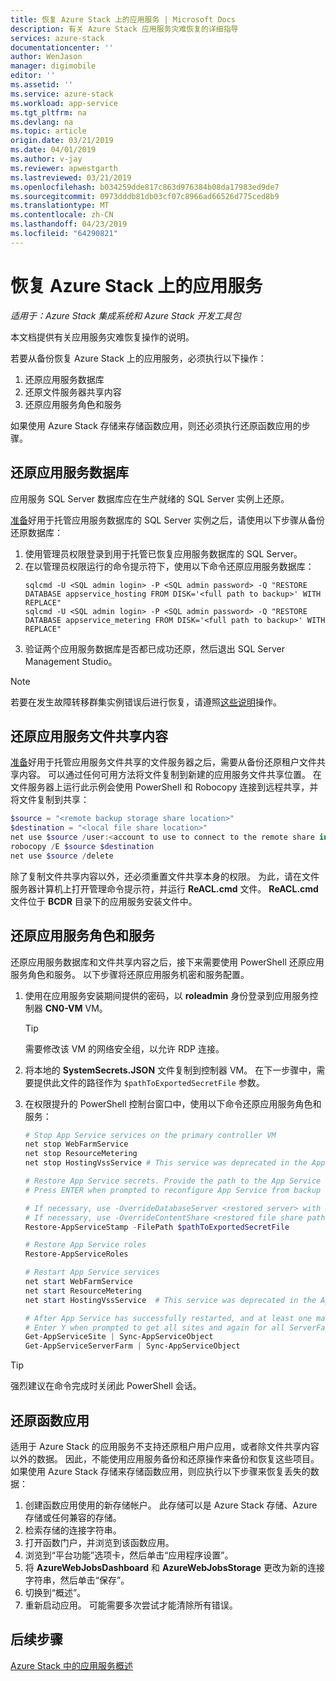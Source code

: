 ```yaml
---
title: 恢复 Azure Stack 上的应用服务 | Microsoft Docs
description: 有关 Azure Stack 应用服务灾难恢复的详细指导
services: azure-stack
documentationcenter: ''
author: WenJason
manager: digimobile
editor: ''
ms.assetid: ''
ms.service: azure-stack
ms.workload: app-service
ms.tgt_pltfrm: na
ms.devlang: na
ms.topic: article
origin.date: 03/21/2019
ms.date: 04/01/2019
ms.author: v-jay
ms.reviewer: apwestgarth
ms.lastreviewed: 03/21/2019
ms.openlocfilehash: b034259dde817c863d976384b08da17983ed9de7
ms.sourcegitcommit: 0973dddb81db03cf07c8966ad66526d775ced8b9
ms.translationtype: MT
ms.contentlocale: zh-CN
ms.lasthandoff: 04/23/2019
ms.locfileid: "64290821"
---
```

# <a name="recovery-of-app-service-on-azure-stack"></a>恢复 Azure Stack 上的应用服务

*适用于：Azure Stack 集成系统和 Azure Stack 开发工具包*  

本文档提供有关应用服务灾难恢复操作的说明。

若要从备份恢复 Azure Stack 上的应用服务，必须执行以下操作：
1.  还原应用服务数据库
2.  还原文件服务器共享内容
3.  还原应用服务角色和服务

如果使用 Azure Stack 存储来存储函数应用，则还必须执行还原函数应用的步骤。

## <a name="restore-the-app-service-databases"></a>还原应用服务数据库
应用服务 SQL Server 数据库应在生产就绪的 SQL Server 实例上还原。 

[准备](azure-stack-app-service-before-you-get-started.md#prepare-the-sql-server-instance)好用于托管应用服务数据库的 SQL Server 实例之后，请使用以下步骤从备份还原数据库：

1. 使用管理员权限登录到用于托管已恢复应用服务数据库的 SQL Server。
2. 在以管理员权限运行的命令提示符下，使用以下命令还原应用服务数据库：
    ```dos
    sqlcmd -U <SQL admin login> -P <SQL admin password> -Q "RESTORE DATABASE appservice_hosting FROM DISK='<full path to backup>' WITH REPLACE"
    sqlcmd -U <SQL admin login> -P <SQL admin password> -Q "RESTORE DATABASE appservice_metering FROM DISK='<full path to backup>' WITH REPLACE"
    ```
3. 验证两个应用服务数据库是否都已成功还原，然后退出 SQL Server Management Studio。

> [!NOTE]
> 若要在发生故障转移群集实例错误后进行恢复，请遵照[这些说明](https://docs.microsoft.com/sql/sql-server/failover-clusters/windows/recover-from-failover-cluster-instance-failure?view=sql-server-2017)操作。 

## <a name="restore-the-app-service-file-share-content"></a>还原应用服务文件共享内容
[准备](azure-stack-app-service-before-you-get-started.md#prepare-the-file-server)好用于托管应用服务文件共享的文件服务器之后，需要从备份还原租户文件共享内容。 可以通过任何可用方法将文件复制到新建的应用服务文件共享位置。 在文件服务器上运行此示例会使用 PowerShell 和 Robocopy 连接到远程共享，并将文件复制到共享：

```powershell
$source = "<remote backup storage share location>"
$destination = "<local file share location>"
net use $source /user:<account to use to connect to the remote share in the format of domain\username> *
robocopy /E $source $destination
net use $source /delete
```

除了复制文件共享内容以外，还必须重置文件共享本身的权限。 为此，请在文件服务器计算机上打开管理命令提示符，并运行 **ReACL.cmd** 文件。 **ReACL.cmd** 文件位于 **BCDR** 目录下的应用服务安装文件中。

## <a name="restore-app-service-roles-and-services"></a>还原应用服务角色和服务
还原应用服务数据库和文件共享内容之后，接下来需要使用 PowerShell 还原应用服务角色和服务。 以下步骤将还原应用服务机密和服务配置。  

1. 使用在应用服务安装期间提供的密码，以 **roleadmin** 身份登录到应用服务控制器 **CN0-VM** VM。 
    > [!TIP]
    > 需要修改该 VM 的网络安全组，以允许 RDP 连接。 
2. 将本地的 **SystemSecrets.JSON** 文件复制到控制器 VM。 在下一步骤中，需要提供此文件的路径作为 `$pathToExportedSecretFile` 参数。 
3. 在权限提升的 PowerShell 控制台窗口中，使用以下命令还原应用服务角色和服务：

    ```powershell
    # Stop App Service services on the primary controller VM
    net stop WebFarmService
    net stop ResourceMetering
    net stop HostingVssService # This service was deprecated in the App Service 1.5 release and is not required after the App Service 1.4 release.

    # Restore App Service secrets. Provide the path to the App Service secrets file copied from backup. For example, C:\temp\SystemSecrets.json.
    # Press ENTER when prompted to reconfigure App Service from backup 

    # If necessary, use -OverrideDatabaseServer <restored server> with Restore-AppServiceStamp when the restored database server has a different address than backed-up deployment.
    # If necessary, use -OverrideContentShare <restored file share path> with Restore-AppServiceStamp when the restored file share has a different path from backed-up deployment.
    Restore-AppServiceStamp -FilePath $pathToExportedSecretFile 

    # Restore App Service roles
    Restore-AppServiceRoles

    # Restart App Service services
    net start WebFarmService
    net start ResourceMetering
    net start HostingVssService  # This service was deprecated in the App Service 1.5 release and is not required after the App Service 1.4 release.

    # After App Service has successfully restarted, and at least one management server is in ready state, synchronize App Service objects to complete the restore
    # Enter Y when prompted to get all sites and again for all ServerFarm entities.
    Get-AppServiceSite | Sync-AppServiceObject
    Get-AppServiceServerFarm | Sync-AppServiceObject
    ```

> [!TIP]
> 强烈建议在命令完成时关闭此 PowerShell 会话。

## <a name="restore-function-apps"></a>还原函数应用 
适用于 Azure Stack 的应用服务不支持还原租户用户应用，或者除文件共享内容以外的数据。 因此，不能使用应用服务备份和还原操作来备份和恢复这些项目。 如果使用 Azure Stack 存储来存储函数应用，则应执行以下步骤来恢复丢失的数据：

1. 创建函数应用使用的新存储帐户。 此存储可以是 Azure Stack 存储、Azure 存储或任何兼容的存储。
2. 检索存储的连接字符串。
3. 打开函数门户，并浏览到该函数应用。
4. 浏览到“平台功能”选项卡，然后单击“应用程序设置”。
5. 将 **AzureWebJobsDashboard** 和 **AzureWebJobsStorage** 更改为新的连接字符串，然后单击“保存”。
6. 切换到“概述”。
7. 重新启动应用。 可能需要多次尝试才能清除所有错误。

## <a name="next-steps"></a>后续步骤
[Azure Stack 中的应用服务概述](azure-stack-app-service-overview.md)